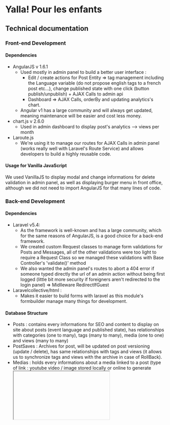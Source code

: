 # Yalla! Pour les enfants

## Technical documentation

### Front-end Development

#### Dependencies 

- AngularJS v 1.6.1
  - Used mostly in admin panel to build a better user interface :
    - Edit / create actions for Post Entity => tag management including the Language variable (do not propose english tags to a french post etc...), change published state with one click (button publish/unpublish) + AJAX Calls to admin api
    - Dashboard => AJAX Calls, orderBy and updating analytics's chart.
  - Angular v1 has a large community and will always get updated, meaning maintenance will be easier and cost less money.
- chart.js v 2.6.0
  - Used in admin dashboard to display post's analytics --> views per month
- Laroute.js
  - We're using it to manage our routes for AJAX Calls in admin panel (works really well with Laravel's Route Service) and allows developers to build a highly reusable code.
  
#### Usage for Vanilla JavaScript

We used VanillaJS to display modal and change informations for delete validation in admin panel, as well as displaying burger menu in front office, although we did not need to import AngularJS for that many lines of code.

### Back-end Development

#### Dependencies

- Laravel v5.4:
  - As the framework is well-known and has a large community, which for the same reasons of AngularJS, is a good choice for a back-end framework.
  - We created custom Request classes to manage form validations for Posts and Messages, all of the other validations were too light to require a Request Class so we managed these validations with Base Controller's 'validate()' method
  - We also wanted the admin panel's routes to abort a 404 error if someone typed directly the url of an admin action without being first logged (little bit more security if foreigners aren't redirected to the login panel) => Midlleware RedirectIfGuest
- Laravelcollective/html :
  - Makes it easier to build forms with laravel as this module's formbuilder manage many things for development.

#### Database Structure

- Posts : contains every informations for SEO and content to display on site about posts (event language and published state), has relationships with categories (one to many), tags (many to many), media (one to one) and views (many to many)
- PostSaves : Archives for post, will be updated on post versioning (update / delete), has same relationships with tags and views (it allows us to synchronize tags and views with the archive in case of RollBack).
- Medias : holds every informations about a media linked to a post (type of link : youtube video / image stored locally or online to generate <iframe> or <img>), and the url to reach the media.
- Tags : Tag entity, name, slug, locale and color
- Categories : Category entity, name, slug, locale and hierarchy if has a parent
- Messages : contains every informations sent from Contact page in front office
- Users: Admin login informations --> name / email-adress and password
- Views : Contains every view count for every post per month, we are able to migrate datas from posts to this table and link them with a relationship synchronization (allows better visibilty analytics).

#### Controllers

- AdminController : 
  - Used for every actions regarding admin like basic CRUD for major entities (tags/categories/posts)
- MainController :
  - Used for every actions regarding front-office like displaying static views to posting messages / incrementing view counts
  
## Deployment / Installation

### Installation

To be able to use this project, you will need to install php >= 7.0 and composer.
1. To install this project, you'll need to run the following command line after php and composer are installed and up-to-date :
Project root:
``` bash
  $ composer install
``` 
2. Then, you'll need to create a database and link your setting to the .env file at the project's root.
3. After all your setting are linked and the database connection is set, use the following command line at the project's root:
``` bash
    $ php artisan migrate --seed
``` 
the --seed part is optional but it will create rows in your tables and make it easier for you to start working on the project / deploying the site online.
4. You're ready to go

!! It is really important to use the command line if you change any of your Routes and want to use Laroute.js to manage your routes in JavaScript. !!
``` bash
    $ php artisan laroute:generate
``` 
### Deployment

To deploy the project online, you'll need to follow the installation guide at first, then you will have multiple changes to make in the code :
1. in app/providers/RouteServiceProvider.php, in the boot method, a check is made to decide which routes to generate according to the Application's locale,
check where is the locale parameter in the site's route and change it ($url[] for your position)
2. In resources/views/admin/layout_admin.blade.php ==> Change JavaScript variable root_route to the root of your website (before the first '/')
```Javascript
   var root_route = 'http://www.yalla-enfants';  // for route http://www.yalla-enfants/admin
```
This will make sure all AJAX Calls in backoffice are directed to the right Route URL

3. Organize Database saves and view migrations: you will need to make sure a recurrent script is being executed to save the current database to a file wherever you want (in case of disaster causing the website not to respond) or to migrate the views to enrich the posts analytics.
=> If you want to do the view migration manually --> just go to admin/migrate (will automatically redirect you to dashboard so you can check if the migration worked).

## Disaster Recovery Plan

In case of Disaster Recovery Plan, you will have to make sure the server and website runs again, for that you'll need :

- To import last save from database (explained Deployment.2) in case of Data loss or corrupt data in the Database.
- To follow the Installation / deployment points as you may have to reupload the project structure and install dependencies/database connection again.

## Translations 

To customize translations, go to resources/view/lang and the language folder you want your content to be translated.
Inside of this folder, you'll be able to find different php files holding every key content to translate, juste change the keys you'd like to edit.
Change will appear automatically.

## All references (technical, graphic and presentation) are inside the "references" folder
